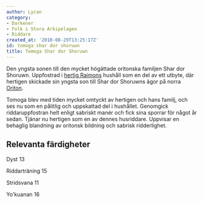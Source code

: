 ```yaml
---
author: Lycan
category:
- Darkener
- Folk i Stora Arkipelagen
- Riddare
created_at: '2010-08-29T13:25:17Z'
id: tomoga shar dor shoruwn
title: Tomoga Shar dor Shoruwn
---
```

Den yngsta sonen till den mycket högättade oritonska familjen Shar dor Shoruwn. Uppfostrad i [hertig Raimons] hushåll som en del av ett utbyte, där hertigen skickade sin yngsta son till Shar dor Shoruwns ägor på norra [Oriton].

Tomoga blev med tiden mycket omtyckt av hertigen och hans familj, och ses nu som en pålitlig och uppskattad del i hushållet. Genomgick riddaruppfostran helt enligt sabriskt manér och fick sina sporrar för något år sedan. Tjänar nu hertigen som en av dennes husriddare. Uppvisar en behaglig blandning av oritonsk bildning och sabrisk ridderlighet.

## Relevanta färdigheter

Dyst 13

Riddarträning 15

Stridsvana 11

Yo'kuanan 16

  [hertig Raimons]: Raimon_Trastamére_av_Aladene
  [Oriton]: Oriton